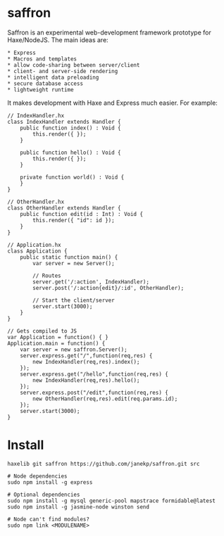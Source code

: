 saffron
=======

Saffron is an experimental web-development framework prototype for Haxe/NodeJS. The main ideas are:

	* Express
	* Macros and templates
    * allow code-sharing between server/client
    * client- and server-side rendering
    * intelligent data preloading
    * secure database access
    * lightweight runtime

It makes development with Haxe and Express much easier. For example:

	// IndexHandler.hx
	class IndexHandler extends Handler {
		public function index() : Void {
			this.render({ });
		}
	
		public function hello() : Void {
			this.render({ });
		}
		
		private function world() : Void {
		}
	}
	
	// OtherHandler.hx
	class OtherHandler extends Handler {
		public function edit(id : Int) : Void {
			this.render({ "id": id });
		}
	}
	
	// Application.hx
    class Application {
		public static function main() {
			var server = new Server();
			
			// Routes
			server.get('/:action', IndexHandler);
			server.post('/:action{edit}/:id', OtherHandler);
			
			// Start the client/server
			server.start(3000);
		}
	}
	
	// Gets compiled to JS
	var Application = function() { }
	Application.main = function() {
		var server = new saffron.Server();
		server.express.get("/",function(req,res) {
			new IndexHandler(req,res).index();
		});
		server.express.get("/hello",function(req,res) {
			new IndexHandler(req,res).hello();
		});
		server.express.post("/edit",function(req,res) {
			new OtherHandler(req,res).edit(req.params.id);
		});
		server.start(3000);
	}

Install
=======

    haxelib git saffron https://github.com/janekp/saffron.git src
    
    # Node dependencies
    sudo npm install -g express
    
    # Optional dependencies
    sudo npm install -g mysql generic-pool mapstrace formidable@latest
    sudo npm install -g jasmine-node winston send
    
    # Node can't find modules?
    sudo npm link <MODULENAME>